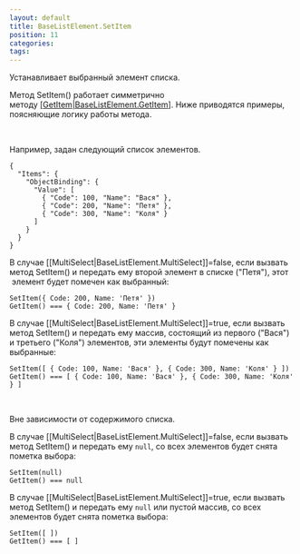```yaml
---
layout: default
title: BaseListElement.SetItem
position: 11
categories: 
tags: 
---
```


Устанавливает выбранный элемент списка. 

Метод SetItem() работает симметрично методу [[GetItem|BaseListElement.GetItem]](). Ниже приводятся примеры, поясняющие логику работы метода.

      

Например, задан следующий список элементов.

```
{
  "Items": {
    "ObjectBinding": {
      "Value": [
        { "Code": 100, "Name": "Вася" },
        { "Code": 200, "Name": "Петя" },
        { "Code": 300, "Name": "Коля" }
      ]
    }
  }
}
```

В случае [[MultiSelect|BaseListElement.MultiSelect]]=false, если вызвать метод SetItem() и передать ему второй элемент в списке ("Петя"), этот  элемент будет помечен как выбранный:

```
SetItem({ Code: 200, Name: 'Петя' })
GetItem() === { Code: 200, Name: 'Петя' }
```

В случае [[MultiSelect|BaseListElement.MultiSelect]]=true, если вызвать метод SetItem() и передать ему массив, состоящий из первого ("Вася") и третьего ("Коля") элементов, эти элементы будут помечены как выбранные:

```
SetItem([ { Code: 100, Name: 'Вася' }, { Code: 300, Name: 'Коля' } ])
GetItem() === [ { Code: 100, Name: 'Вася' }, { Code: 300, Name: 'Коля' } ]
```

   

Вне зависимости от содержимого списка.

В случае [[MultiSelect|BaseListElement.MultiSelect]]=false, если вызвать метод SetItem() и передать ему `null`, со всех элементов будет снята пометка выбора:

```
SetItem(null)
GetItem() === null
```

В случае [[MultiSelect|BaseListElement.MultiSelect]]=true, если вызвать метод SetItem() и передать ему `null` или пустой массив, со всех элементов будет снята пометка выбора:

```
SetItem([ ])
GetItem() === [ ]
```

 

 

